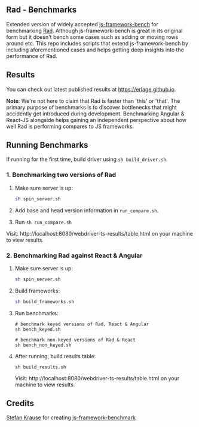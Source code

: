 ## Rad - Benchmarks

Extended version of widely accepted [js-framework-bench](https://github.com/krausest/js-framework-benchmark/) for benchmarking [Rad](https://github.com/erlage/rad/). Although js-framework-bench is great in its original form but it doesn't bench some cases such as adding or moving rows around etc. This repo includes scripts that extend js-framework-bench by including aforementioned cases and helps getting deep insights into the performance of Rad.

## Results

You can check out latest published results at https://erlage.github.io.

**Note**: We're not here to claim that Rad is faster than 'this' or 'that'. The primary purpose of benchmarks is to discover bottlenecks that might accidently get introduced during development. Benchmarking Angular & React-JS alongside helps gaining an independent perspective about how well Rad is performing compares to JS frameworks. 

## Running Benchmarks

If running for the first time, build driver using `sh build_driver.sh`.

### 1. Benchmarking two versions of Rad

1. Make sure server is up:
    ```sh
    sh spin_server.sh
    ```

2. Add base and head version information in `run_compare.sh`.

3. Run `sh run_compare.sh`

Visit: http://localhost:8080/webdriver-ts-results/table.html on your machine to view results.

### 2. Benchmarking Rad against React & Angular


1. Make sure server is up:
    ```sh
    sh spin_server.sh
    ```

2. Build frameworks:
    ```sh
    sh build_frameworks.sh
    ```

2. Run benchmarks:
    ```
    # benchmark keyed versions of Rad, React & Angular
    sh bench_keyed.sh 

    # benchmark non-keyed versions of Rad & React
    sh bench_non_keyed.sh 
    ```

3. After running, build results table:
    ```
    sh build_results.sh
    ```
    Visit: http://localhost:8080/webdriver-ts-results/table.html on your machine to view results.

## Credits

[Stefan Krause](https://github.com/krausest/) for creating [js-framework-benchmark](https://github.com/krausest/js-framework-benchmark)